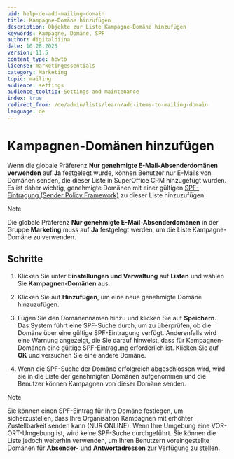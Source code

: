```yaml
---
uid: help-de-add-mailing-domain
title: Kampagne-Domäne hinzufügen
description: Objekte zur Liste Kampagne-Domäne hinzufügen
keywords: Kampagne, Domäne, SPF
author: digitaldiina
date: 10.28.2025
version: 11.5
content_type: howto
license: marketingessentials
category: Marketing
topic: mailing
audience: settings
audience_tooltip: Settings and maintenance
index: true
redirect_from: /de/admin/lists/learn/add-items-to-mailing-domain
language: de
---
```


# Kampagnen-Domänen hinzufügen

Wenn die globale Präferenz **Nur genehmigte E-Mail-Absenderdomänen verwenden** auf **Ja** festgelegt wurde, können Benutzer nur E-Mails von Domänen senden, die dieser Liste in SuperOffice CRM hinzugefügt wurden. Es ist daher wichtig, genehmigte Domänen mit einer gültigen [SPF-Eintragung (Sender Policy Framework)][1] zu dieser Liste hinzuzufügen.

> [!NOTE]
> Die globale Präferenz **Nur genehmigte E-Mail-Absenderdomänen** in der Gruppe **Marketing** muss auf **Ja** festgelegt werden, um die Liste Kampagne-Domäne zu verwenden.

## Schritte

1. Klicken Sie unter **Einstellungen und Verwaltung** auf **Listen** und wählen Sie **Kampagnen-Domänen** aus.

1. Klicken Sie auf **Hinzufügen**, um eine neue genehmigte Domäne hinzuzufügen.

1. Fügen Sie den Domänennamen hinzu und klicken Sie auf **Speichern**. Das System führt eine SPF-Suche durch, um zu überprüfen, ob die Domäne über eine gültige SPF-Eintragung verfügt. Anderenfalls wird eine Warnung angezeigt, die Sie darauf hinweist, dass für Kampagnen-Domänen eine gültige SPF-Eintragung erforderlich ist. Klicken Sie auf **OK** und versuchen Sie eine andere Domäne.

1. Wenn die SPF-Suche der Domäne erfolgreich abgeschlossen wird, wird sie in die Liste der genehmigten Domänen aufgenommen und die Benutzer können Kampagnen von dieser Domäne senden.

> [!NOTE]
> Sie können einen SPF-Eintrag für Ihre Domäne festlegen, um sicherzustellen, dass Ihre Organisation Kampagnen mit erhöhter Zustellbarkeit senden kann (NUR ONLINE). Wenn Ihre Umgebung eine VOR-ORT-Umgebung ist, wird keine SPF-Suche durchgeführt. Sie können die Liste jedoch weiterhin verwenden, um Ihren Benutzern voreingestellte Domänen für **Absender-** und **Antwortadressen** zur Verfügung zu stellen.

<!-- Referenced links -->
[1]: ../../../../en/email/mailgun/spf/index.md

<!-- Referenced images -->
